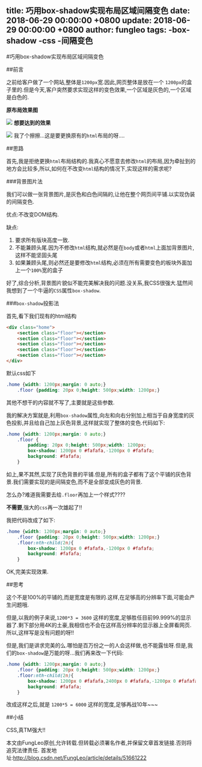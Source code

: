 title: 巧用box-shadow实现布局区域间隔变色
date: 2018-06-29 00:00:00 +0800
update: 2018-06-29 00:00:00 +0800
author: fungleo
tags:
    -box-shadow
    -css
    -间隔变色
---

#巧用box-shadow实现布局区域间隔变色

##前言

之前给客户做了一个网站,整体是`1200px`宽.因此,网页整体是放在一个 `1200px`的盒子里的.但是今天,客户突然要求实现这样的变色效果,一个区域是灰色的,一个区域是白色的.

**原布局效果图**

![](https://raw.githubusercontent.com/fengcms/articles/master/image/01/2399acebf5ffe4c2037295ba1b3472.jpg)
**想要达到的效果**

![](https://raw.githubusercontent.com/fengcms/articles/master/image/72/77dfb9028140f27c235e39b7985d01.jpg)
我了个擦擦...这是要更换原有的`html`布局的呀....

##思路

首先,我是拒绝更换`html`布局结构的.我真心不愿意去修改`html`的布局,因为牵扯到的地方会比较多,所以,如何在不改变`html`结构的情况下,实现这样的需求呢?

###背景图片法

我们可以做一张背景图片,是灰色和白色间隔的,让他在整个网页间平铺.以实现伪装的间隔变色.

优点:不改变DOM结构.

缺点:
1. 要求所有版块高度一致.
2. 不能兼顾头尾.因为不修改`html`结构,就必然是在`body`或者`html`上面加背景图片,这样不能坚固头尾
3. 如果兼顾头尾,则必然还是要修改`html`结构,必须在所有需要变色的板块外面加上一个`100%`宽的盒子

好了,综合分析,背景图片貌似不能完美解决我的问题.没关系,我CSS很强大.猛然间我想到了一个牛逼的`CSS`属性`box-shadow`.

###`box-shadow`投影法

首先,看下我们现有的html结构

```html
<div class="home">
	<section class="floor"></section>
	<section class="floor"></section>
	<section class="floor"></section>
	<section class="floor"></section>
	<section class="floor"></section>
</div>
```
默认css如下

```css
.home {width: 1200px;margin: 0 auto;}
	.floor {padding: 20px 0;height: 500px;width: 1200px;}
```

其他不想干的内容就不写了,主要就是这些参数.

我的解决方案就是,利用`box-shadow`属性,向左和向右分别加上相当于自身宽度的灰色投影,并且给自己加上灰色背景,这样就实现了整体的变色.代码如下:

```css
.home {width: 1200px;margin: 0 auto;}
	.floor {
		padding: 20px 0;height: 500px;width: 1200px;
		box-shadow: 1200px 0 #fafafa,-1200px 0 #fafafa;
		background: #fafafa;
	}
```
如上,果不其然,实现了灰色背景的平铺.但是,所有的盒子都有了这个平铺的灰色背景.我们需要实现的是间隔变色,而不是全部变成灰色的背景.

怎么办?难道我需要去给`.floor`再加上一个样式????

**不需要**,强大的`css`再一次雄起了!!

我把代码改成了如下:

```css
.home {width: 1200px;margin: 0 auto;}
	.floor {padding: 20px 0;height: 500px;width: 1200px;}
	.floor:nth-child(2n){
		box-shadow: 1200px 0 #fafafa,-1200px 0 #fafafa;
		background: #fafafa;
	}
```

OK,完美实现效果.

##思考

这个不是100%的平铺的,而是宽度是有限的.这样,在足够高的分辨率下面,可能会产生问题哦.

但是,以我的例子来说,`1200*3 = 3600` 这样的宽度,足够胜任目前99.999%的显示器了.剩下部分用4K的土豪,我相信也不会在这样高分辨率的显示器上全屏看网页.所以,这样写是没有问题的呀!!

但是,我们是讲求完美的么.哪怕是百万份之一的人会这样做,也不能露怯呀.但是,我们的`box-shadow`是万能的呀...我们再来改一下代码:

```css
.home {width: 1200px;margin: 0 auto;}
	.floor {padding: 20px 0;height: 500px;width: 1200px;}
	.floor:nth-child(2n){
		box-shadow: 1200px 0 #fafafa,2400px 0 #fafafa,-1200px 0 #fafafa,-2400px 0 #fafafa;
		background: #fafafa;
	}
```

改成这样之后,就是 `1200*5 = 6000` 这样的宽度,足够再战10年~~~

##小结

CSS,真TM强大!!

本文由FungLeo原创,允许转载.但转载必须署名作者,并保留文章首发链接.否则将追究法律责任.
首发地址:http://blog.csdn.net/FungLeo/article/details/51661222